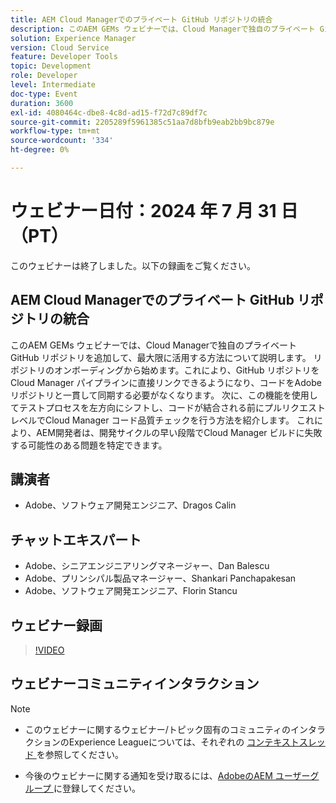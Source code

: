 ```yaml
---
title: AEM Cloud Managerでのプライベート GitHub リポジトリの統合
description: このAEM GEMs ウェビナーでは、Cloud Managerで独自のプライベート GitHub リポジトリを追加して、最大限に活用する方法について説明します。 リポジトリのオンボーディングから始めます。これにより、GitHub リポジトリをCloud Manager パイプラインに直接リンクできるようになり、コードをAdobeリポジトリと一貫して同期する必要がなくなります。 次に、この機能を使用してテストプロセスを左方向にシフトし、コードが結合される前にプルリクエストレベルでCloud Manager コード品質チェックを行う方法を紹介します。 これにより、AEM開発者は、開発サイクルの早い段階でCloud Manager ビルドに失敗する可能性のある問題を特定できます。
solution: Experience Manager
version: Cloud Service
feature: Developer Tools
topic: Development
role: Developer
level: Intermediate
doc-type: Event
duration: 3600
exl-id: 4080464c-dbe8-4c8d-ad15-f72d7c89df7c
source-git-commit: 2205289f5961385c51aa7d8bfb9eab2bb9bc879e
workflow-type: tm+mt
source-wordcount: '334'
ht-degree: 0%

---
```


# ウェビナー日付：2024 年 7 月 31 日（PT）

このウェビナーは終了しました。以下の録画をご覧ください。

## AEM Cloud Managerでのプライベート GitHub リポジトリの統合

このAEM GEMs ウェビナーでは、Cloud Managerで独自のプライベート GitHub リポジトリを追加して、最大限に活用する方法について説明します。 リポジトリのオンボーディングから始めます。これにより、GitHub リポジトリをCloud Manager パイプラインに直接リンクできるようになり、コードをAdobeリポジトリと一貫して同期する必要がなくなります。 次に、この機能を使用してテストプロセスを左方向にシフトし、コードが結合される前にプルリクエストレベルでCloud Manager コード品質チェックを行う方法を紹介します。 これにより、AEM開発者は、開発サイクルの早い段階でCloud Manager ビルドに失敗する可能性のある問題を特定できます。

## 講演者

* Adobe、ソフトウェア開発エンジニア、Dragos Calin

## チャットエキスパート

* Adobe、シニアエンジニアリングマネージャー、Dan Balescu
* Adobe、プリンシパル製品マネージャー、Shankari Panchapakesan
* Adobe、ソフトウェア開発エンジニア、Florin Stancu

## ウェビナー録画

>[!VIDEO](https://video.tv.adobe.com/v/3432350)

## ウェビナーコミュニティインタラクション

>[!NOTE]
>
>* このウェビナーに関するウェビナー/トピック固有のコミュニティのインタラクションのExperience Leagueについては、それぞれの [ コンテキストスレッド ](tbd) を参照してください。
>
>* 今後のウェビナーに関する通知を受け取るには、[AdobeのAEM ユーザーグループ ](https://aem-augs.adobe.com/) に登録してください。
